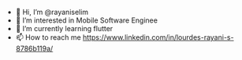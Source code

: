 - 👋 Hi, I’m @rayaniselim
- 👀 I’m interested in  Mobile Software Enginee
- 🌱 I’m currently learning  flutter
- 📫 How to reach me  https://www.linkedin.com/in/lourdes-rayani-s-8786b119a/

<!---
rayaniselim/rayaniselim is a ✨ special ✨ repository because its `README.md` (this file) appears on your GitHub profile.
You can click the Preview link to take a look at your changes.
--->
